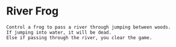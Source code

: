 River Frog
==========
    Control a frog to pass a river through jumping between woods.
    If jumping into water, it will be dead.
    Else if passing through the river, you clear the game. 
